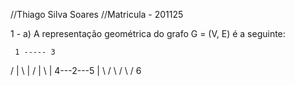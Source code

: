 //Thiago Silva Soares
//Matricula - 201125

1 - a) A representação geométrica do grafo G = (V, E) é a seguinte:

     1 ----- 3
   / | \     |
  /  |  \    |
 4---2---5   |
      \     /
       \   /
        \ /
         6